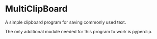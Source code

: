 # MultiClipBoard
A simple clipboard program for saving commonly used text.

The only additional module needed for this program to work is pyperclip.
